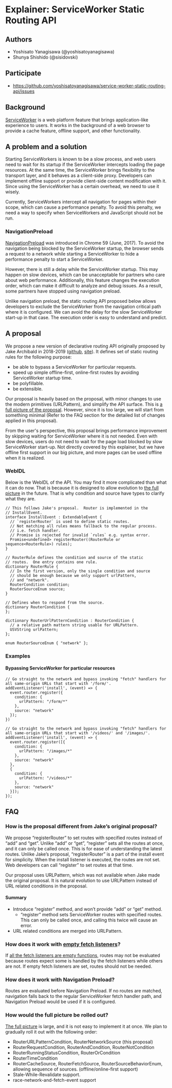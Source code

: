 

# Explainer: ServiceWorker Static Routing API

## Authors

*   Yoshisato Yanagisawa (@yoshisatoyanagisawa)
*   Shunya Shishido (@sisidovski)

## Participate

* https://github.com/yoshisatoyanagisawa/service-worker-static-routing-api/issues

## Background

[ServiceWorker](https://www.w3.org/TR/service-workers/) is a web platform feature that brings application-like experience to users.
It works in the background of a web browser to provide a cache feature, offline support, and other functionality.

## A problem and a solution

Starting ServiceWorkers is known to be a slow process, and web users need to wait for its startup if the ServiceWorker intercepts
loading the page resources.  At the same time, the ServiceWorker brings flexibility to the transport layer, and it behaves as
a client-side proxy.  Developers can implement offline support or provide client-side content modification with it.
Since using the ServiceWorker has a certain overhead, we need to use it wisely.

Currently, ServiceWorkers intercept all navigation for pages within their scope, which can cause a performance penalty.
To avoid this penalty, we need a way to specify when ServiceWorkers and JavaScript should not be run.

### NavigationPreload

[NavigationPreload](https://developer.mozilla.org/en-US/docs/Web/API/NavigationPreloadManager) was introduced in Chrome 59 
(June, 2017).  To avoid the navigation being blocked by the ServiceWorker startup, the browser sends a request to a network while
starting a ServiceWorker to hide a performance penalty to start a ServiceWorker.

However, there is still a delay while the ServiceWorker startup.  This may happen on slow devices, which can be unacceptable for
partners who care about web performance.  Additionally, this feature changes the execution order, which can make it difficult
to analyze and debug issues.  As a result, some partners have stopped using navigation preload.

Unlike navigation preload, the static routing API proposed below allows developers to exclude the ServiceWorker from the navigation
critical path where it is configured.  We can avoid the delay for the slow ServiceWorker start-up in that case.  The execution
order is easy to understand and predict.

## A proposal

We propose a new version of declarative routing API originally proposed by Jake Archibald in 2018-2019
([github](https://github.com/w3c/ServiceWorker/issues/1373),
[site](https://jakearchibald.com/2019/service-worker-declarative-router/)).
It defines set of static routing rules for the following purpose:

*   be able to bypass a ServiceWorker for particular requests.
*   speed up simple offline-first, online-first routes by avoiding ServiceWorker startup time.
*   be polyfillable.
*   be extensible.

Our proposal is heavily based on the proposal, with minor changes to use the modern primitives (URLPattern),
and simplify the API surface.  This is [a full picture of the proposal](final-form.md).  However, since it is too large,
we will start from something minimal (Refer to the FAQ section for the detailed list of changes applied in this proposal).

From the user's perspective, this proposal brings performance improvement by skipping waiting for ServiceWorker where it is
not needed.  Even with slow devices, users do not need to wait for the page load blocked by slow ServiceWorker start-up.
Not directly covered by this explainer, but we have offline first support in our big picture, and more pages can be used
offline when it is realized.

### WebIDL

Below is the WebIDL of the API.  You may find it more complicated than what it can do now.  That is because it is designed to
allow evolution to [the full picture](final-form.md) in the future.  That is why condition and source have types to clarify
what they are.

```
// This follows Jake's proposal.  Router is implemented in the
// InstallEvent.
interface InstallEvent : ExtendableEvent {
  // `registerRouter` is used to define static routes.
  // Not matching all rules means fallback to the regular process.
  // i.e. fetch handler.
  // Promise is rejected for invalid `rules` e.g. syntax error.
  Promise<undefined> registerRouter((RouterRule or sequence<RouterRule>) rules);
}

// RouterRule defines the condition and source of the static
// routes.  One entry contains one rule.
dictionary RouterRule {
  // In the first version, only the single condition and source
  // should be enough because we only support urlPattern,
  // and "network".
  RouterCondition condition;
  RouterSourceEnum source;
}

// Defines when to respond from the source.
dictionary RouterCondition {
};

dictionary RouterUrlPatternCondition : RouterCondition {
  // a relative path mattern string usable for URLPattern.
  USVString urlPattern;
};

enum RouterSourceEnum { "network" };
```

### Examples

#### Bypassing ServiceWorker for particular resources

```
// Go straight to the network and bypass invoking "fetch" handlers for all same-origin URLs that start with '/form/'.
addEventListener('install', (event) => {
  event.router.register({
    condition: {
      urlPattern: "/form/*"
    },
    source: "network"
  });
})

// Go straight to the network and bypass invoking "fetch" handlers for all same-origin URLs that start with '/videos/' and '/images/'.
addEventListener('install', (event) => {
  event.router.register([{
    condition: {
      urlPattern: "/images/*"
    },
    source: "network"
  },
  {
    condition: {
      urlPattern: "/videos/*"
    },
    source: "network"
  }]);
});
```

## FAQ


### How is the proposal different from Jake’s original proposal?

We propose “registerRouter” to set routes with specified routes instead of “add” and “get”.  Unlike “add” or “get”,
“register” sets all the routes at once, and it can only be called once.  This is for ease of understanding the latest routes.
Unlike Jake’s proposal, “registerRouter” is a part of the install event for simplicity.  When the install listener is executed,
the routes are not set.  Web developers can call “register” to set routes at that time.

Our proposal uses URLPattern, which was not available when Jake made the original proposal.  It is natural evolution to use
URLPattern instead of URL related conditions in the proposal.

#### Summary

*   Introduce “register” method, and won’t provide “add” or “get” method.
    *   “register” method sets ServiceWorker routes with specified routes.
        This can only be called once, and calling this twice will cause an error.
*   URL related conditions are merged into URLPattern.


### How does it work with [empty fetch listeners](https://github.com/yoshisatoyanagisawa/service-worker-skip-no-op-fetch-handler)?

If [all the fetch listeners are empty functions](https://w3c.github.io/ServiceWorker/#all-fetch-listeners-are-empty-algorithm),
routes may not be evaluated because routes expect some is handled by the fetch listeners while others are not.
If empty fetch listeners are set, routes should not be needed.

### How does it work with Navigation Preload?

Routes are evaluated before Navigation Preload.  If no routes are matched, navigation falls back to the regular ServiceWorker
fetch handler path, and Navigation Preload would be used if it is configured.

### How would the full picture be rolled out?

[The full picture](final-form.md) is large, and it is not easy to implement it at once.  We plan to gradually roll it out with
the following order:

*   RouterURLPatternCondition, RouterNetworkSource (this proposal)
*   RouterRequestCondition, RouterAndCondition, RouterNotCondition
*   RouterRunningStatusCondition, RouterOrCondition
*   RouterTimeCondition
*   RouterCacheSource, RouterFetchSource, RouterSourceBehaviorEnum, allowing sequence of sources. (offline/online-first support)
*   Stale-While-Revalidate support.
*   race-network-and-fetch-event support
